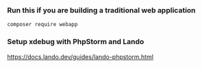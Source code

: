 ### Run this if you are building a traditional web application
```composer require webapp```

### Setup xdebug with PhpStorm and Lando
https://docs.lando.dev/guides/lando-phpstorm.html
